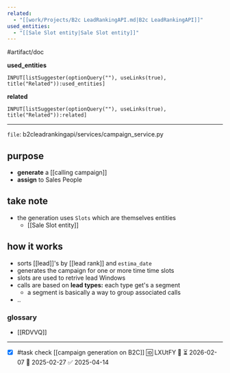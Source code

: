 ```yaml
---
related:
  - "[[work/Projects/B2c LeadRankingAPI.md|B2c LeadRankingAPI]]"
used_entities:
  - "[[Sale Slot entity|Sale Slot entity]]"
---
```

#artifact/doc

**used_entities**
```meta-bind
INPUT[listSuggester(optionQuery(""), useLinks(true), title("Related")):used_entities]
```

**related**
```meta-bind
INPUT[listSuggester(optionQuery(""), useLinks(true), title("Related")):related]
```
___

`file`: b2cleadrankingapi/services/campaign_service.py

## purpose
- **generate** a [[calling campaign]]
- **assign** to Sales People
## take note

- the generation uses `Slots` which are themselves entities
	- [[Sale Slot entity]]

## how it works

- sorts [[lead]]'s by [[lead rank]] and `estima_date`
- generates the campaign for one or more time time slots
- slots are used to retrive lead Windows
- calls are based on **lead types:** each type get's a segment
	- a segment is basically a way to group associated calls
- ..

### glossary

- [[RDVVQ]]


____
- [x] #task check [[campaign generation on B2C]] 🆔 LXUtFY 🔼 ⏳ 2026-02-07 📅 2025-02-27 ✅ 2025-04-14